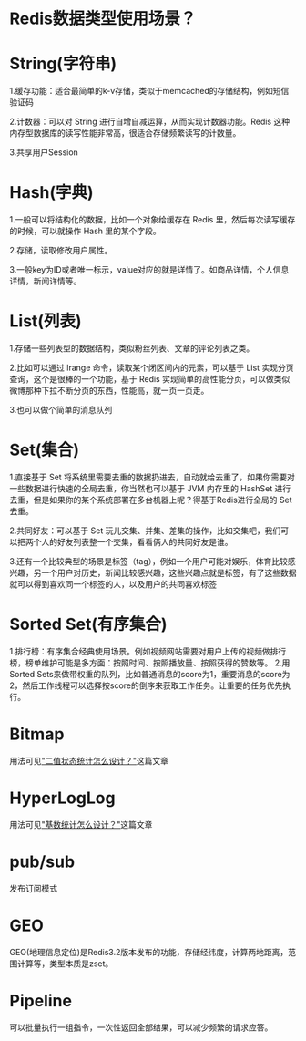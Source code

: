 # Redis数据类型使用场景？

# String(字符串)

1.缓存功能：适合最简单的k-v存储，类似于memcached的存储结构，例如短信验证码

2.计数器：可以对 String 进行自增自减运算，从而实现计数器功能。Redis 这种内存型数据库的读写性能非常高，很适合存储频繁读写的计数量。

3.共享用户Session


# Hash(字典)

1.一般可以将结构化的数据，比如一个对象给缓存在 Redis 里，然后每次读写缓存的时候，可以就操作 Hash 里的某个字段。

2.存储，读取修改用户属性。

3.一般key为ID或者唯一标示，value对应的就是详情了。如商品详情，个人信息详情，新闻详情等。

# List(列表)

1.存储一些列表型的数据结构，类似粉丝列表、文章的评论列表之类。

2.比如可以通过 lrange 命令，读取某个闭区间内的元素，可以基于 List 实现分页查询，这个是很棒的一个功能，基于 Redis 实现简单的高性能分页，可以做类似微博那种下拉不断分页的东西，性能高，就一页一页走。

3.也可以做个简单的消息队列

# Set(集合)

1.直接基于 Set 将系统里需要去重的数据扔进去，自动就给去重了，如果你需要对一些数据进行快速的全局去重，你当然也可以基于 JVM 内存里的 HashSet 进行去重，但是如果你的某个系统部署在多台机器上呢？得基于Redis进行全局的 Set 去重。

2.共同好友：可以基于 Set 玩儿交集、并集、差集的操作，比如交集吧，我们可以把两个人的好友列表整一个交集，看看俩人的共同好友是谁。

3.还有一个比较典型的场景是标签（tag），例如一个用户可能对娱乐，体育比较感兴趣，另一个用户对历史，新闻比较感兴趣，这些兴趣点就是标签，有了这些数据就可以得到喜欢同一个标签的人，以及用户的共同喜欢标签

# Sorted Set(有序集合)

1.排行榜：有序集合经典使用场景。例如视频网站需要对用户上传的视频做排行榜，榜单维护可能是多方面：按照时间、按照播放量、按照获得的赞数等。
2.用Sorted Sets来做带权重的队列，比如普通消息的score为1，重要消息的score为2，然后工作线程可以选择按score的倒序来获取工作任务。让重要的任务优先执行。

# Bitmap

用法可见["二值状态统计怎么设计？"](http://localhost:8080/wxning-blog/interview/Redis-questions/notes/00/09.html)这篇文章

# HyperLogLog

用法可见["基数统计怎么设计？"](http://localhost:8080/wxning-blog/interview/Redis-questions/notes/00/10.html)这篇文章

# pub/sub

发布订阅模式

# GEO

GEO(地理信息定位)是Redis3.2版本发布的功能，存储经纬度，计算两地距离，范围计算等，类型本质是zset。

# Pipeline

可以批量执行一组指令，一次性返回全部结果，可以减少频繁的请求应答。